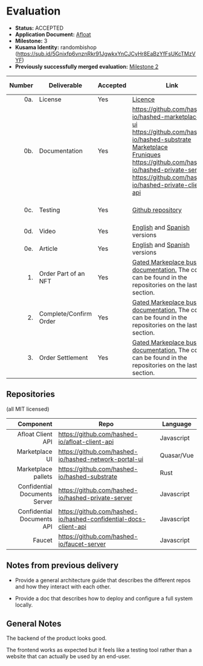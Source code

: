 # Evaluation



- **Status:** ACCEPTED
- **Application Document:** [Afloat](https://github.com/w3f/Grants-Program/blob/master/applications/Afloat.md)
- **Milestone:** 3
- **Kusama Identity:** randombishop (https://sub.id/5Gnixfp6vnznRkr91JgwkxYnCJCyHr8EaBzYfFsUKcTMzVYF)
- **Previously successfully merged evaluation:** [Milestone 2](https://github.com/w3f/Grant-Milestone-Delivery/blob/master/evaluations/afloat_2_randombishop.md)

| Number | Deliverable            | Accepted | Link                                                                                                                                                                                                                                                                                                                                                                                                                      | Evaluation Notes    |
|-------:|------------------------|----------|---------------------------------------------------------------------------------------------------------------------------------------------------------------------------------------------------------------------------------------------------------------------------------------------------------------------------------------------------------------------------------------------------------------------------|---------------------|
|    0a. | License                | Yes      | [Licence](https://github.com/hashed-io/hashed-substrate/blob/main/LICENSE)                                                                                                                                                                                                                                                                                                                                                | MIT                 |
|    0b. | Documentation          | Yes      | https://github.com/hashed-io/hashed-marketplaces-ui <br> https://github.com/hashed-io/hashed-substrate <br>[Marketplace](https://github.com/hashed-io/hashed-substrate/tree/main/pallets/gated-marketplace)<br> [Fruniques](https://github.com/hashed-io/hashed-substrate/tree/main/pallets/fruniques)<br> https://github.com/hashed-io/hashed-private-server <br> https://github.com/hashed-io/hashed-private-client-api | OK.                 |
|    0c. | Testing                | Yes      | [Github repository](https://github.com/hashed-io/hashed-substrate/blob/main/pallets/gated-marketplace/src/tests.rs)                                                                                                                                                                                                                                                                                                       | OK. (76 tests pass) |
|    0d. | Video                  | Yes      | [English](https://drive.google.com/file/d/1YtlNNsmhpxzKgVTLbaMXC7unRzfVLNbE/view?usp=share_link) and [Spanish](https://drive.google.com/file/d/1D9LQ2KCDVWGbuTZ7_Oo-QYvOqNg9PUH3/view?usp=share_link) versions                                                                                                                                                                                                            | OK                  |
|    0e. | Article                | Yes      | [English](https://docs.google.com/document/d/1clgBMWQQXGqZd6p7P7CmZwEo0YaM5WRMZLISOn3FuNI/edit?usp=sharing) and [Spanish](https://docs.google.com/document/d/1AB-2sKU8GHO-yLZOQ-sn0MOlsCABPXG6gfRG61BtRXc/edit?usp=sharing) versions                                                                                                                                                                                      | OK                  |
|     1. | Order Part of an NFT   | Yes      | [Gated Markeplace business documentation.](https://github.com/hashed-io/hashed-substrate/blob/develop/docs/pallets-review/gated-marketplace.md#order-part-of-an-nft) The code can be found in the repositories on the last section.                                                                                                                                                                                       |                     |
|     2. | Complete/Confirm Order | Yes      | [Gated Markeplace business documentation.](https://github.com/hashed-io/hashed-substrate/blob/develop/docs/pallets-review/gated-marketplace.md#completeconfirm-order) The code can be found in the repositories on the last section.                                                                                                                                                                                      |                     |                                                                                                                     |
|     3. | Order Settlement       | Yes      | [Gated Markeplace business documentation.](https://github.com/hashed-io/hashed-substrate/blob/develop/docs/pallets-review/gated-marketplace.md#order-settlement) The code can be found in the repositories on the last section.                                                                                                                                                                                           |                     |                                                                                                                     |

## Repositories
(all MIT licensed)

|                     Component | Repo                                                             | Language   |
|------------------------------:|------------------------------------------------------------------|------------|
|             Afloat Client API | https://github.com/hashed-io/afloat-client-api                   | Javascript |
|                Marketplace UI | https://github.com/hashed-io/hashed-network-portal-ui            | Quasar/Vue |
|           Marketplace pallets | https://github.com/hashed-io/hashed-substrate                    | Rust       |
| Confidential Documents Server | https://github.com/hashed-io/hashed-private-server               | Javascript |
|    Confidential Documents API | https://github.com/hashed-io/hashed-confidential-docs-client-api | Javascript |
|                        Faucet | https://github.com/hashed-io/faucet-server                       | Javascript |




## Notes from previous delivery

* Provide a general architecture guide that describes the different repos and how they interact with each other.

* Provide a doc that describes how to deploy and configure a full system locally.


## General Notes

The backend of the product looks good.

The frontend works as expected but it feels like a testing tool rather than a website that can actually be used by an end-user.

